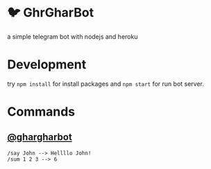 # :bird: GhrGharBot
a simple telegram bot with nodejs and heroku

# Development
try `npm install` for install packages and `npm start` for run bot server.

# Commands
[@ghargharbot](https://telegram.me/ghargharbot)
---
```
/say John --> Hellllo John!
/sum 1 2 3 --> 6
```
